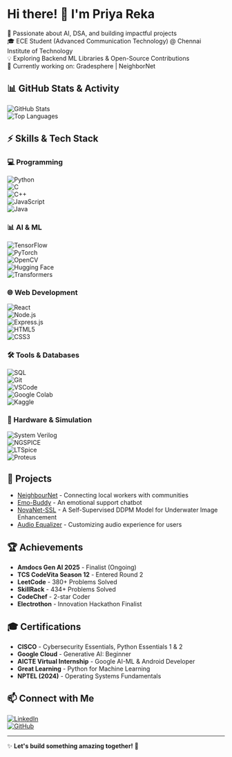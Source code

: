 # Hi there! 👋 I'm Priya Reka

🚀 Passionate about AI, DSA, and building impactful projects  
🎓 ECE Student (Advanced Communication Technology) @ Chennai Institute of Technology  
💡 Exploring Backend ML Libraries & Open-Source Contributions  
📌 Currently working on: Gradesphere | NeighborNet  

## 📊 GitHub Stats & Activity  
![GitHub Stats](https://github-readme-stats.vercel.app/api?username=PriyaReka&show_icons=true&theme=radical)  
![Top Languages](https://github-readme-stats.vercel.app/api/top-langs/?username=PriyaReka&layout=compact&theme=radical)  

## ⚡ Skills & Tech Stack  
### 💻 Programming  
![Python](https://img.shields.io/badge/Python-3776AB?style=for-the-badge&logo=python&logoColor=white)  
![C](https://img.shields.io/badge/C-00599C?style=for-the-badge&logo=c&logoColor=white)  
![C++](https://img.shields.io/badge/C++-00599C?style=for-the-badge&logo=c%2B%2B&logoColor=white)  
![JavaScript](https://img.shields.io/badge/JavaScript-F7DF1E?style=for-the-badge&logo=javascript&logoColor=black)  
![Java](https://img.shields.io/badge/Java-007396?style=for-the-badge&logo=java&logoColor=white)  

### 📊 AI & ML  
![TensorFlow](https://img.shields.io/badge/TensorFlow-FF6F00?style=for-the-badge&logo=tensorflow&logoColor=white)  
![PyTorch](https://img.shields.io/badge/PyTorch-EE4C2C?style=for-the-badge&logo=pytorch&logoColor=white)  
![OpenCV](https://img.shields.io/badge/OpenCV-5C3EE8?style=for-the-badge&logo=opencv&logoColor=white)  
![Hugging Face](https://img.shields.io/badge/HuggingFace-FFCC00?style=for-the-badge&logo=huggingface&logoColor=black)  
![Transformers](https://img.shields.io/badge/Transformers-FF5733?style=for-the-badge&logo=transformers&logoColor=white)  

### 🌐 Web Development  
![React](https://img.shields.io/badge/React-61DAFB?style=for-the-badge&logo=react&logoColor=black)  
![Node.js](https://img.shields.io/badge/Node.js-339933?style=for-the-badge&logo=node.js&logoColor=white)  
![Express.js](https://img.shields.io/badge/Express.js-000000?style=for-the-badge&logo=express&logoColor=white)  
![HTML5](https://img.shields.io/badge/HTML5-E34F26?style=for-the-badge&logo=html5&logoColor=white)  
![CSS3](https://img.shields.io/badge/CSS3-1572B6?style=for-the-badge&logo=css3&logoColor=white)  

### 🛠️ Tools & Databases  
![SQL](https://img.shields.io/badge/SQL-4479A1?style=for-the-badge&logo=postgresql&logoColor=white)  
![Git](https://img.shields.io/badge/Git-F05032?style=for-the-badge&logo=git&logoColor=white)  
![VSCode](https://img.shields.io/badge/VS%20Code-007ACC?style=for-the-badge&logo=visual-studio-code&logoColor=white)  
![Google Colab](https://img.shields.io/badge/Google%20Colab-F9AB00?style=for-the-badge&logo=googlecolab&logoColor=black)  
![Kaggle](https://img.shields.io/badge/Kaggle-20BEFF?style=for-the-badge&logo=kaggle&logoColor=white)  

### 🔬 Hardware & Simulation  
![System Verilog](https://img.shields.io/badge/System%20Verilog-FF6F00?style=for-the-badge&logo=verilog&logoColor=white)  
![NGSPICE](https://img.shields.io/badge/NGSPICE-00599C?style=for-the-badge&logo=ngspice&logoColor=white)  
![LTSpice](https://img.shields.io/badge/LTSpice-8B0000?style=for-the-badge&logo=ltspice&logoColor=white)  
![Proteus](https://img.shields.io/badge/Proteus-00AEEF?style=for-the-badge&logo=proteus&logoColor=white)  

## 🚀 Projects  
- [NeighbourNet](https://github.com/PriyaReka/NeighbourNet) - Connecting local workers with communities  
- [Emo-Buddy](https://github.com/PriyaReka/Emo-Buddy) - An emotional support chatbot  
- [NovaNet-SSL](https://github.com/PriyaReka/NovaNet-SSL) - A Self-Supervised DDPM Model for Underwater Image Enhancement  
- [Audio Equalizer](https://github.com/PriyaReka/Audio-Equalizer) - Customizing audio experience for users  

## 🏆 Achievements  
- **Amdocs Gen AI 2025** - Finalist (Ongoing)  
- **TCS CodeVita Season 12** - Entered Round 2  
- **LeetCode** - 380+ Problems Solved  
- **SkillRack** - 434+ Problems Solved  
- **CodeChef** - 2-star Coder  
- **Electrothon** - Innovation Hackathon Finalist  

## 🎓 Certifications  
- **CISCO** - Cybersecurity Essentials, Python Essentials 1 & 2  
- **Google Cloud** - Generative AI: Beginner  
- **AICTE Virtual Internship** - Google AI-ML & Android Developer  
- **Great Learning** - Python for Machine Learning  
- **NPTEL (2024)** - Operating Systems Fundamentals  

## 📫 Connect with Me  
[![LinkedIn](https://img.shields.io/badge/-LinkedIn-blue?style=flat&logo=linkedin)](https://www.linkedin.com/in/priya-reka-s)  
[![GitHub](https://img.shields.io/badge/-GitHub-gray?style=flat&logo=github)](https://github.com/PriyaReka)  

---

✨ **Let's build something amazing together!** 🚀
